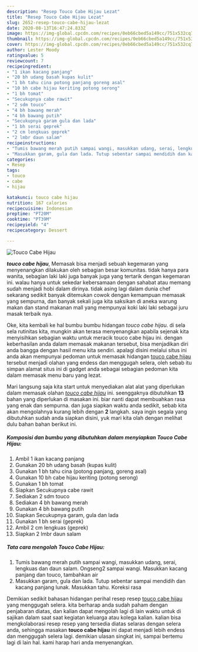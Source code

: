 ```yaml
---
description: "Resep Touco Cabe Hijau Lezat"
title: "Resep Touco Cabe Hijau Lezat"
slug: 2652-resep-touco-cabe-hijau-lezat
date: 2020-08-13T16:47:24.833Z
image: https://img-global.cpcdn.com/recipes/0eb66cbed5a149cc/751x532cq70/touco-cabe-hijau-foto-resep-utama.jpg
thumbnail: https://img-global.cpcdn.com/recipes/0eb66cbed5a149cc/751x532cq70/touco-cabe-hijau-foto-resep-utama.jpg
cover: https://img-global.cpcdn.com/recipes/0eb66cbed5a149cc/751x532cq70/touco-cabe-hijau-foto-resep-utama.jpg
author: Lester Moody
ratingvalue: 5
reviewcount: 7
recipeingredient:
- "1 ikan kacang panjang"
- "20 bh udang basah kupas kulit"
- "1 bh tahu cina potong panjang goreng asal"
- "10 bh cabe hijau keriting potong serong"
- "1 bh tomat"
- "Secukupnya cabe rawit"
- "2 sdm touco"
- "4 bh bawang merah"
- "4 bh bawang putih"
- "Secukupnya garam gula dan lada"
- "1 bh serai geprek"
- "2 cm lengkuas geprek"
- "2 lmbr daun salam"
recipeinstructions:
- "Tumis bawang merah putih sampai wangi, masukkan udang, serai, lengkuas dan daun salam. Ongseng2 sampai wangi. Masukkan kacang panjang dan touco, tambahkan air"
- "Masukkan garam, gula dan lada. Tutup sebentar sampai mendidih dan kacang panjang lunak. Masukkan tahu. Koreksi rasa"
categories:
- Resep
tags:
- touco
- cabe
- hijau

katakunci: touco cabe hijau 
nutrition: 167 calories
recipecuisine: Indonesian
preptime: "PT20M"
cooktime: "PT39M"
recipeyield: "4"
recipecategory: Dessert

---
```



![Touco Cabe Hijau](https://img-global.cpcdn.com/recipes/0eb66cbed5a149cc/751x532cq70/touco-cabe-hijau-foto-resep-utama.jpg)

<b><i>touco cabe hijau</i></b>, Memasak bisa menjadi sebuah kegemaran yang menyenangkan dilakukan oleh sebagian besar komunitas. tidak hanya para wanita, sebagian laki laki juga banyak juga yang tertarik dengan kegemaran ini. walau hanya untuk sekedar kebersamaan dengan sahabat atau memang sudah menjadi hobi dalam dirinya. tidak asing lagi dalam dunia chef sekarang sedikit banyak ditemukan cowok dengan kemampuan memasak yang sempurna, dan banyak sekali juga kita saksikan di aneka warung makan dan stand makanan mall yang mempunyai koki laki laki sebagai juru masak terbaik nya.



Oke, kita kembali ke hal bumbu bumbu hidangan <i>touco cabe hijau</i>. di sela sela rutinitas kita, mungkin akan terasa menyenangkan apabila sejenak kita menyisihkan sebagian waktu untuk meracik touco cabe hijau ini. dengan keberhasilan anda dalam memasak makanan tersebut, bisa menjadikan diri anda bangga dengan hasil menu kita sendiri. apalagi disini melalui situs ini anda akan mempunyai pedoman untuk memasak hidangan <u>touco cabe hijau</u> tersebut menjadi olahan yang endess dan menggugah selera, oleh sebab itu simpan alamat situs ini di gadget anda sebagai sebagian pedoman kita dalam memasak menu baru yang lezat.


Mari langsung saja kita start untuk menyediakan alat alat yang diperlukan dalam memasak olahan <u><i>touco cabe hijau</i></u> ini. seenggaknya dibutuhkan <b>13</b> bahan yang diperlukan di masakan ini. biar nanti dapat membuahkan rasa yang enak dan sempurna. dan juga siapkan waktu anda sedikit, sebab kita akan mengolahnya kurang lebih dengan <b>2</b> langkah. saya ingin segala yang dibutuhkan sudah anda siapkan disini, yuk mari kita olah dengan melihat dulu bahan bahan berikut ini.

<!--inarticleads1-->

##### Komposisi dan bumbu yang dibutuhkan dalam menyiapkan Touco Cabe Hijau:

1. Ambil 1 ikan kacang panjang
1. Gunakan 20 bh udang basah (kupas kulit)
1. Gunakan 1 bh tahu cina (potong panjang, goreng asal)
1. Gunakan 10 bh cabe hijau keriting (potong serong)
1. Gunakan 1 bh tomat
1. Siapkan Secukupnya cabe rawit
1. Sediakan 2 sdm touco
1. Sediakan 4 bh bawang merah
1. Gunakan 4 bh bawang putih
1. Siapkan Secukupnya garam, gula dan lada
1. Gunakan 1 bh serai (geprek)
1. Ambil 2 cm lengkuas (geprek)
1. Siapkan 2 lmbr daun salam




<!--inarticleads2-->

##### Tata cara mengolah Touco Cabe Hijau:

1. Tumis bawang merah putih sampai wangi, masukkan udang, serai, lengkuas dan daun salam. Ongseng2 sampai wangi. Masukkan kacang panjang dan touco, tambahkan air
1. Masukkan garam, gula dan lada. Tutup sebentar sampai mendidih dan kacang panjang lunak. Masukkan tahu. Koreksi rasa




Demikian sedikit bahasan hidangan perihal resep resep <u>touco cabe hijau</u> yang menggugah selera. kita berharap anda sudah paham dengan penjabaran diatas, dan kalian dapat mengolah lagi di lain waktu untuk di sajikan dalam saat saat kegiatan keluarga atau kolega kalian. kalian bisa mengkolaborasi resep resep yang tersedia diatas selaras dengan selera anda, sehingga masakan <b>touco cabe hijau</b> ini dapat menjadi lebih endess dan menggugah selera lagi. demikian ulasan singkat ini, sampai bertemu lagi di lain hal. kami harap hari anda menyenangkan.

